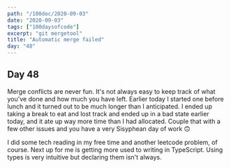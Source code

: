 ```yaml
---
path: "/100doc/2020-09-03"
date: "2020-09-03"
tags: ["100daysofcode"]
excerpt: "git mergetool"
title: "Automatic merge failed"
day: "48"
---
```


## Day 48

Merge conflicts are never fun. It's not always easy to keep track of what you've done and how much you have left. Earlier today I started one before lunch and it turned out to be much longer than I anticipated. I ended up taking a break to eat and lost track and ended up in a bad state earlier today, and it ate up way more time than I had allocated. Couple that with a few other issues and you have a very Sisyphean day of work 🙃

I did some tech reading in my free time and another leetcode problem, of course. Next up for me is getting more used to writing in TypeScript. Using types is very intuitive but declaring them isn't always.
